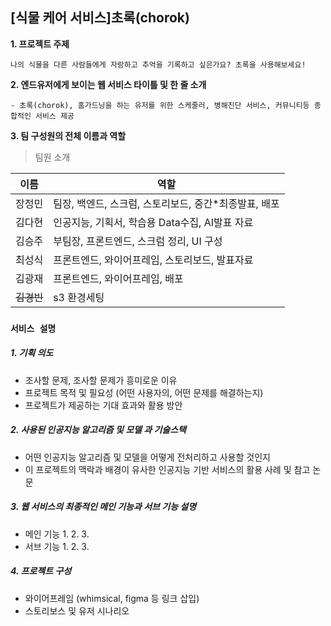 

## [식물 케어 서비스]초록(chorok)

**1. 프로젝트 주제**

    나의 식물을 다른 사람들에게 자랑하고 추억을 기록하고 싶은가요? 초록을 사용해보세요! 
**2. 엔드유저에게 보이는 웹 서비스 타이틀 및 한 줄 소개**

    - 초록(chorok), 홈가드닝을 하는 유저를 위한 스케줄러, 병해진단 서비스, 커뮤니티등 종합적인 서비스 제공

**3. 팀 구성원의 전체 이름과 역할**

>팀원 소개

| 이름 | 역할 |
| ------ | ------ |
| 장정민 | 팀장, 백엔드, 스크럼, 스토리보드, 중간*최종발표, 배포 |
| 김다현 | 인공지능, 기획서,  학습용 Data수집, AI발표 자료 |
| 김승주 | 부팀장, 프론트엔드, 스크럼 정리, UI 구성 |
| 최성식 | 프론트엔드, 와이어프레임, 스토리보드, 발표자료 |
| 김광재 | 프론트엔드, 와이어프레임, 배포 |
| ~~김경빈~~ | s3 환경세팅 |


### **`서비스 설명`**

##### 1. 기획 의도
- 조사할 문제, 조사할 문제가 흥미로운 이유
- 프로젝트 목적 및 필요성 (어떤 사용자의, 어떤 문제를 해결하는지)
- 프로젝트가 제공하는 기대 효과와 활용 방안

##### 2. 사용된 인공지능 알고리즘 및 모델 과 기술스택
- 어떤 인공지능 알고리즘 및 모델을 어떻게 전처리하고 사용할 것인지
- 이 프로젝트의 맥락과 배경이 유사한 인공지능 기반 서비스의 활용 사례 및 참고 논문

##### 3. 웹 서비스의 최종적인 메인 기능과 서브 기능 설명
- 메인 기능
   1.
   2.
   3. 
- 서브 기능
   1. 
   2.
   3.

##### 4. 프로젝트 구성
- 와이어프레임 (whimsical, figma 등 링크 삽입)
- 스토리보스 및 유저 시나리오

